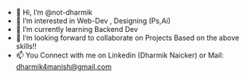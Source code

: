 - 👋 Hi, I’m @not-dharmik
- 👀 I’m interested in Web-Dev , Designing (Ps,Ai)
- 🌱 I’m currently learning Backend Dev
- 💞️ I’m looking forward to collaborate on Projects Based on the above skills!!
- 📫 You Connect with me on Linkedin (Dharmik Naicker) or Mail: dharmik4manish@gmail.com

<!---
not-dharmik/not-dharmik is a ✨ special ✨ repository because its `README.md` (this file) appears on your GitHub profile.
You can click the Preview link to take a look at your changes.
--->
